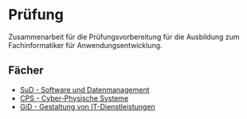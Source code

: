 # Prüfung

Zusammenarbeit für die Prüfungsvorbereitung für die Ausbildung zum Fachinformatiker für Anwendungsentwicklung.

## Fächer

- [SuD - Software und Datenmanagement](src/SuD/SuD.md)
- [CPS - Cyber-Physische Systeme](src/CPS/CPS.md)
- [GiD - Gestaltung von IT-Dienstleistungen](src/GiD/GiD.md)
